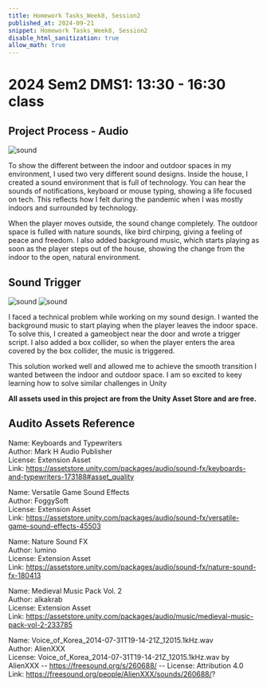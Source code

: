 ```yaml
---
title: Homework Tasks_Week8, Session2
published_at: 2024-09-21
snippet: Homework Tasks_Week8, Session2
disable_html_sanitization: true
allow_math: true
---
```

#  2024 Sem2 DMS1: 13:30 - 16:30 class #

## Project Process - Audio ##

![sound](sound_setting.jpg)

<p>To show the different between the indoor and outdoor spaces in my environment, I used two very different sound designs. Inside the house, I created a sound environment that is full of technology. You can hear the sounds of notifications, keyboard or mouse typing, showing a life focused on tech. This reflects how I felt during the pandemic when I was mostly indoors and surrounded by technology. </p>

<p>When the player moves outside, the sound change completely. The outdoor space is fulled with nature sounds, like bird chirping, giving a feeling of peace and freedom. I also added background music, which starts playing as soon as the player steps out of the house, showing the change from the indoor to the open, natural environment.</p> 

## Sound Trigger ##

![sound](soundtrigger_1.jpg)
![sound](soundtrigger_2.jpg)

<p>I faced a technical problem while working on my sound design. I wanted the background music to start playing when the player leaves the indoor space. To solve this, I created a gameobject near the door and wrote a trigger script. I also added a box collider, so when the player enters the area covered by the box collider, the music is triggered. </p>

<p>This solution worked well and allowed me to achieve the smooth transition I wanted between the indoor and outdoor space. I am so excited to keey learning how to solve similar challenges in Unity</p>


**All assets used in this project are from the Unity Asset Store and are free.**

## Audito Assets Reference ##


 Name: Keyboards and Typewriters  <br>
 Author: Mark H Audio Publisher  <br>
 License: Extension Asset <br>
 Link: https://assetstore.unity.com/packages/audio/sound-fx/keyboards-and-typewriters-173188#asset_quality <br>

 Name: Versatile Game Sound Effects <br>
 Author: FoggySoft  <br>
 License: Extension Asset <br>
 Link: https://assetstore.unity.com/packages/audio/sound-fx/versatile-game-sound-effects-45503 <br>

 Name: Nature Sound FX  <br>
 Author: lumino <br>
 License: Extension Asset <br>
 Link: https://assetstore.unity.com/packages/audio/sound-fx/nature-sound-fx-180413 <br>

 Name: Medieval Music Pack Vol. 2  <br>
 Author: alkakrab  <br>
 License: Extension Asset <br>
 Link: https://assetstore.unity.com/packages/audio/music/medieval-music-pack-vol-2-233785  <br>

 Name: Voice_of_Korea_2014-07-31T19-14-21Z_12015.1kHz.wav  <br>
 Author: AlienXXX  <br>
 License: Voice_of_Korea_2014-07-31T19-14-21Z_12015.1kHz.wav by AlienXXX -- https://freesound.org/s/260688/ -- License: Attribution 4.0 <br>
 Link: https://freesound.org/people/AlienXXX/sounds/260688/? <br>
